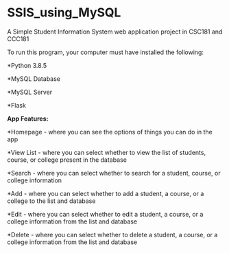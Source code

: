 # SSIS_using_MySQL
A Simple Student Information System web application project in CSC181 and CCC181

To run this program, your computer must have installed the following:

  *Python 3.8.5
  
  *MySQL Database
  
  *MySQL Server
  
  *Flask
  
 
**App Features:**

  *Homepage - where you can see the options of things you can do in the app
  
  *View List - where you can select whether to view the list of students, course, or college present in the database
  
  *Search - where you can select whether to search for a student, course, or college information
  
  *Add - where you can select whether to add a student, a course, or a college to the list and database
  
  *Edit - where you can select whether to edit a student, a course, or a college information from the list and database
  
  *Delete - where you can select whether to delete a student, a course, or a college information from the list and database
